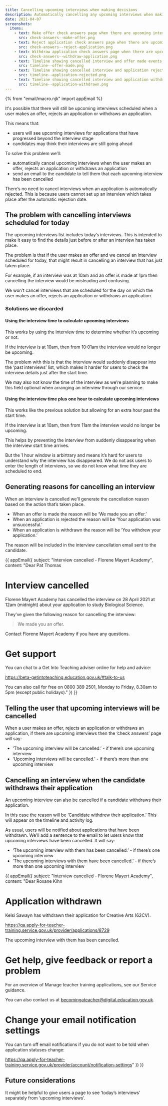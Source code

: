 ```yaml
---
title: Cancelling upcoming interviews when making decisions
description: Automatically cancelling any upcoming interviews when making an offer, rejecting an application or withdrawing an application
date: 2021-04-07
screenshots:
  items:
    - text: Make offer check answers page when there are upcoming interviews
      src: check-answers--make-offer.png
    - text: Reject application check answers page when there are upcoming interviews
      src: check-answers--reject-application.png
    - text: Withdraw application check answers page when there are upcoming interviews
      src: check-answers--withdraw-application.png
    - text: Timeline showing cancelled interview and offer made events
      src: timeline--offer-made.png
    - text: Timeline showing cancelled interview and application rejected events
      src: timeline--application-rejected.png
    - text: Timeline showing cancelled interview and application withdrawn events
      src: timeline--application-withdrawn.png
---
```


{% from "email/macro.njk" import appEmail %}

It's possible that there will still be upcoming interviews scheduled when a user makes an offer, rejects an application or withdraws an application.

This means that:

- users will see upcoming interviews for applications that have progressed beyond the interview stage
- candidates may think their interviews are still going ahead

To solve this problem we’ll:

- automatically cancel upcoming interviews when the user makes an offer, rejects an application or withdraws an application
- send an email to the candidate to tell them that each upcoming interview has been cancelled

There’s no need to cancel interviews when an application is automatically rejected. This is because users cannot set up an interview which takes place after the automatic rejection date.

## The problem with cancelling interviews scheduled for today

The upcoming interviews list includes today’s interviews. This is intended to make it easy to find the details just before or after an interview has taken place.

The problem is that if the user makes an offer and we cancel an interview scheduled for today, that might result in cancelling an interview that has just taken place.

For example, if an interview was at 10am and an offer is made at 1pm then cancelling the interview would be misleading and confusing.

We won’t cancel interviews that are scheduled for the day on which the user makes an offer, rejects an application or withdraws an application.

### Solutions we discarded

#### Using the interview time to calculate upcoming interviews

This works by using the interview time to determine whether it’s upcoming or not.

If the interview is at 10am, then from 10:01am the interview would no longer be upcoming.

The problem with this is that the interview would suddenly disappear into the ‘past interviews’ list, which makes it harder for users to check the interview details just after the start time.

We may also not know the time of the interview as we’re planning to make this field optional when arranging an interview through our service.

#### Using the interview time plus one hour to calculate upcoming interviews

This works like the previous solution but allowing for an extra hour past the start time.

If the interview is at 10am, then from 11am the interview would no longer be upcoming.

This helps by preventing the interview from suddenly disappearing when the interview start time arrives.

But the 1 hour window is arbirtrary and means it’s hard for users to understand why the interview has disappeared. We do not ask users to enter the length of interviews, so we do not know what time they are scheduled to end.

## Generating reasons for cancelling an interview

When an interview is cancelled we’ll generate the cancellation reason based on the action that’s taken place.

- When an offer is made the reason will be ‘We made you an offer.’
- When an application is rejected the reason will be ‘Your application was unsuccessful.’
- When an application is withdrawn the reason will be ‘You withdrew your application.’

The reason will be included in the interview cancellation email sent to the candidate.

<!-- markdownlint-disable MD025 MD001 -->
{{ appEmail({
  subject: "Interview cancelled - Florene Mayert Academy",
  content: "Dear Pat Thomas

# Interview cancelled

Florene Mayert Academy has cancelled the interview on 28 April 2021 at 12am (midnight) about your application to study Biological Science.

They’ve given the following reason for cancelling the interview:

> We made you an offer.

Contact Florene Mayert Academy if you have any questions.

# Get support

You can chat to a Get Into Teaching adviser online for help and advice:

https://beta-getintoteaching.education.gov.uk/#talk-to-us

You can also call for free on 0800 389 2501, Monday to Friday, 8.30am to 5pm (except public holidays)."
}) }}

## Telling the user that upcoming interviews will be cancelled

When a user makes an offer, rejects an application or withdraws an application, if there are upcoming interviews then the ‘check answers’ page will say:

- ‘The upcoming interview will be cancelled.’ - if there’s one upcoming interview
- ‘Upcoming interviews will be cancelled.’ - if there’s more than one upcoming interview

## Cancelling an interview when the candidate withdraws their application

An upcoming interview can also be cancelled if a candidate withdraws their application.

In this case the reason will be ‘Candidate withdrew their application.’ This will appear on the timeline and activity log.

As usual, users will be notified about applications that have been withdrawn. We'll add a sentence to the email to let users know that upcoming interviews have been cancelled. It will say:

- ‘The upcoming interview with them has been cancelled.’ - if there’s one upcoming interview
- ‘The upcoming interviews with them have been cancelled.’ - if there’s more than one upcoming interview

<!-- markdownlint-disable MD025 MD001 -->
{{ appEmail({
  subject: "Interview cancelled - Florene Mayert Academy",
  content: "Dear Roxane Kihn

# Application withdrawn

Kelsi Sawayn has withdrawn their application for Creative Arts (62CV).

https://qa.apply-for-teacher-training.service.gov.uk/provider/applications/8729

The upcoming interview with them has been cancelled.

# Get help, give feedback or report a problem

For an overview of Manage teacher training applications, see our Service guidance.

You can also contact us at becomingateacher@digital.education.gov.uk.

# Change your email notification settings

You can turn off email notifications if you do not want to be told when application statuses change:

https://qa.apply-for-teacher-training.service.gov.uk/provider/account/notification-settings"
}) }}

## Future considerations

It might be helpful to give users a page to see ‘today’s interviews’ separately from ‘upcoming interviews’.
